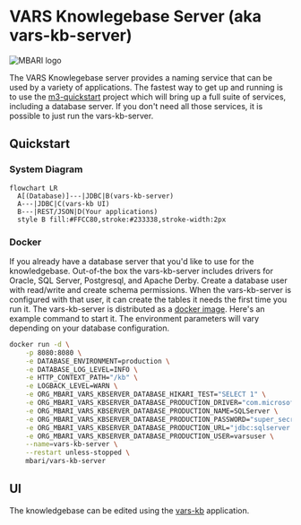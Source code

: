 # VARS Knowlegebase Server (aka vars-kb-server)

![MBARI logo](assets/images/logo-mbari-3b.png)

The VARS Knowlegebase server provides a naming service that can be used by a variety of applications. The fastest way to get up and running is to use the [m3-quickstart](https://github.com/mbari-media-management/m3-quickstart) project which will bring up a full suite of services, including a database server. If you don't need all those services, it is possible to just run the vars-kb-server.

## Quickstart

### System Diagram

```mermaid
flowchart LR
  A[(Database)]---|JDBC|B(vars-kb-server)
  A---|JDBC|C(vars-kb UI)
  B---|REST/JSON|D(Your applications)
  style B fill:#FFCC80,stroke:#233338,stroke-width:2px
```

### Docker

If you already have a database server that you'd like to use for the knowledgebase. Out-of-the box the vars-kb-server includes drivers for Oracle, SQL Server, Postgresql, and Apache Derby. Create a database user with read/write and create schema permissions. When the vars-kb-server is configured with that user, it can create the tables it needs the first time you run it. The vars-kb-server is distributed as a [docker image](https://hub.docker.com/repository/docker/mbari/vars-kb-server). Here's an example command to start it. The environment parameters will vary depending on your database configuration.

```bash
docker run -d \
    -p 8080:8080 \
    -e DATABASE_ENVIRONMENT=production \
    -e DATABASE_LOG_LEVEL=INFO \
    -e HTTP_CONTEXT_PATH="/kb" \
    -e LOGBACK_LEVEL=WARN \
    -e ORG_MBARI_VARS_KBSERVER_DATABASE_HIKARI_TEST="SELECT 1" \
    -e ORG_MBARI_VARS_KBSERVER_DATABASE_PRODUCTION_DRIVER="com.microsoft.sqlserver.jdbc.SQLServerDriver" \
    -e ORG_MBARI_VARS_KBSERVER_DATABASE_PRODUCTION_NAME=SQLServer \
    -e ORG_MBARI_VARS_KBSERVER_DATABASE_PRODUCTION_PASSWORD="super_secret_password" \
    -e ORG_MBARI_VARS_KBSERVER_DATABASE_PRODUCTION_URL="jdbc:sqlserver://my.database.org:1433;databaseName=VARS_KB" \
    -e ORG_MBARI_VARS_KBSERVER_DATABASE_PRODUCTION_USER=varsuser \
    --name=vars-kb-server \
    --restart unless-stopped \
    mbari/vars-kb-server
```

## UI

The knowledgebase can be edited using the [vars-kb](https://github.com/mbari-media-management/vars-kb) application.
